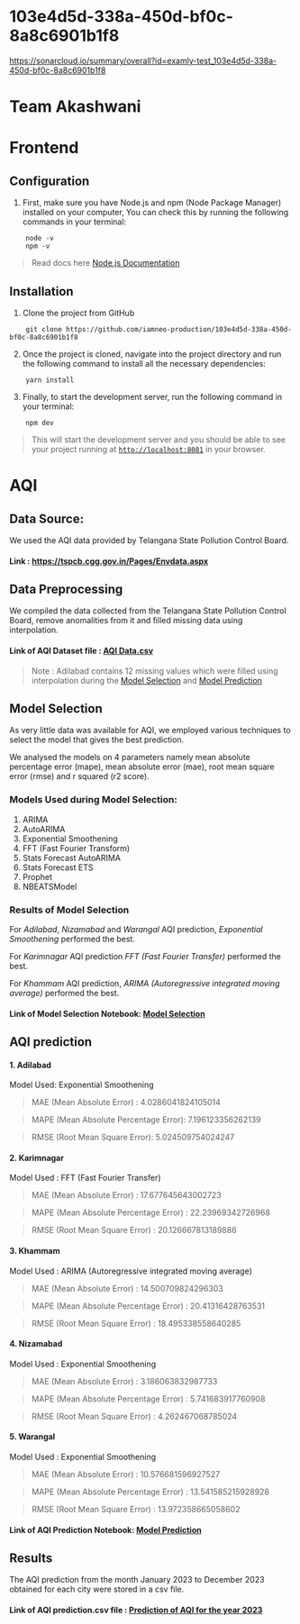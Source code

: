 # 103e4d5d-338a-450d-bf0c-8a8c6901b1f8
https://sonarcloud.io/summary/overall?id=examly-test_103e4d5d-338a-450d-bf0c-8a8c6901b1f8


# Team Akashwani

# Frontend
## Configuration
1. First, make sure you have Node.js and npm (Node Package Manager) installed on your computer, You can check this by running the following commands in your terminal:

```
    node -v
    npm -v
```

> Read docs here [Node.js Documentation](https://nodejs.org/en/docs/)

## Installation

1. Clone the project from GitHub

```
    git clone https://github.com/iamneo-production/103e4d5d-338a-450d-bf0c-8a8c6901b1f8
```

2. Once the project is cloned, navigate into the project directory and run the following command to install all the necessary dependencies:

```
    yarn install
```

3. Finally, to start the development server, run the following command in your terminal:

```
    npm dev
```
> This will start the development server and you should be able to see your project running at [`http://localhost:8081`](http://localhost:8081) in your browser.

# AQI
## Data Source:
We used the AQI data provided by Telangana State Pollution Control Board.

#### Link : https://tspcb.cgg.gov.in/Pages/Envdata.aspx

## Data Preprocessing
We compiled the data collected from the Telangana State Pollution Control Board, remove anomalities from it and filled missing data using interpolation.

#### Link of AQI Dataset file : [AQI Data.csv](https://github.com/iamneo-production/103e4d5d-338a-450d-bf0c-8a8c6901b1f8/blob/main/AQI/AQI%20Data.csv)

> Note : Adilabad contains 12 missing values which were filled using interpolation during the [Model Selection](https://github.com/iamneo-production/103e4d5d-338a-450d-bf0c-8a8c6901b1f8/blob/main/AQI/AQI_Model_Selection.ipynb) and [Model Prediction](https://github.com/iamneo-production/103e4d5d-338a-450d-bf0c-8a8c6901b1f8/blob/main/AQI/AQI_Prediction.ipynb)

## Model Selection
As very little data was available for AQI, we employed various techniques to select the model that gives the best prediction.

We analysed the models on 4 parameters namely mean absolute percentage error (mape), mean absolute error (mae), root mean square error (rmse) and r squared (r2 score).

### Models Used during Model Selection:
1. ARIMA
2. AutoARIMA
3. Exponential Smoothening
4. FFT (Fast Fourier Transform)
5. Stats Forecast AutoARIMA
6. Stats Forecast ETS
7. Prophet
8. NBEATSModel

### Results of Model Selection
For *Adilabad*, *Nizamabad* and *Warangal* AQI prediction, *Exponential Smoothening* performed the best.

For *Karimnagar* AQI prediction *FFT* *(Fast Fourier Transfer)* performed the best.

For *Khammam* AQI prediction, *ARIMA* *(Autoregressive integrated moving average)* performed the best.

#### Link of Model Selection Notebook: [Model Selection](https://github.com/iamneo-production/103e4d5d-338a-450d-bf0c-8a8c6901b1f8/blob/main/AQI/AQI_Model_Selection.ipynb)

## AQI prediction
#### 1. Adilabad
Model Used: Exponential Smoothening 
> MAE (Mean Absolute Error) : 4.0286041824105014

> MAPE (Mean Absolute Percentage Error): 7.196123356262139

> RMSE (Root Mean Square Error): 5.024509754024247

#### 2. Karimnagar
Model Used : FFT (Fast Fourier Transfer)
> MAE (Mean Absolute Error) : 17.677645643002723

> MAPE (Mean Absolute Percentage Error) : 22.23969342726968

> RMSE (Root Mean Square Error) : 20.126667813189886

#### 3. Khammam
Model Used : ARIMA (Autoregressive integrated moving average)
> MAE (Mean Absolute Error) : 14.500709824296303

> MAPE (Mean Absolute Percentage Error) : 20.41316428763531

> RMSE (Root Mean Square Error) : 18.495338558640285

#### 4. Nizamabad
Model Used : Exponential Smoothening 
> MAE (Mean Absolute Error) : 3.186063832987733

> MAPE (Mean Absolute Percentage Error) : 5.741683917760908

> RMSE (Root Mean Square Error) : 4.262467068785024

#### 5. Warangal
Model Used : Exponential Smoothening
> MAE (Mean Absolute Error) : 10.576681596927527

> MAPE (Mean Absolute Percentage Error) : 13.541585215928928

> RMSE (Root Mean Square Error) : 13.972358665058602


#### Link of AQI Prediction Notebook: [Model Prediction](https://github.com/iamneo-production/103e4d5d-338a-450d-bf0c-8a8c6901b1f8/blob/main/AQI/AQI_Prediction.ipynb)

## Results
The AQI prediction from the month January 2023 to December 2023 obtained for each city were stored in a csv file.

#### Link of AQI prediction.csv file : [Prediction of AQI for the year 2023](https://github.com/Ananya2003Gupta/103e4d5d-338a-450d-bf0c-8a8c6901b1f8/blob/main/AQI/Prediction%20of%20AQI%20for%20year%202023.csv)